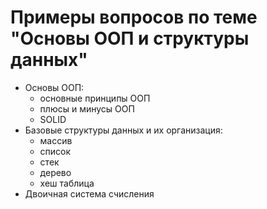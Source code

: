 # Примеры вопросов по теме "Основы ООП и структуры данных"
- Основы ООП:
  - основные принципы ООП
  - плюсы и минусы ООП
  - SOLID
- Базовые структуры данных и их организация:
  - массив
  - список
  - стек
  - дерево
  - хеш таблица
- Двоичная система счисления